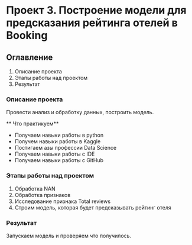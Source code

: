 # Проект 3. Построение модели для предсказания рейтинга  отелей в Booking

## Оглавление 
1. Описание проекта 
2. Этапы работы над проектом
3. Результат

### Описание проекта
Провести анализ и обработку данных, построить модель.

** Что практикуем**
- Получаем навыки работы в python
- Получем навыки работы в Kaggle
- Постигаем азы профессии Data Science
- Получаем навыки работы с IDE
- Получаем навыки работы с GitHub

### Этапы работы над проектом

1. Обработка NAN
2. Обработка признаков
3. Исследование признака Total reviews
4. Строим модель, которая будет предсказывать рейтинг отеля


###  Результат
Запускаем модель и проверяем что получилось.

